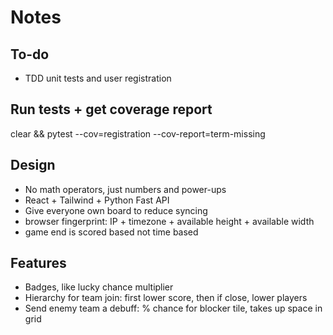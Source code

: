 # Notes

## To-do

- TDD unit tests and user registration

## Run tests + get coverage report

clear && pytest --cov=registration --cov-report=term-missing

## Design

- No math operators, just numbers and power-ups
- React + Tailwind + Python Fast API
- Give everyone own board to reduce syncing
- browser fingerprint: IP + timezone + available height + available width
- game end is scored based not time based

## Features

- Badges, like lucky chance multiplier
- Hierarchy for team join: first lower score, then if close, lower players
- Send enemy team a debuff: % chance for blocker tile, takes up space in grid